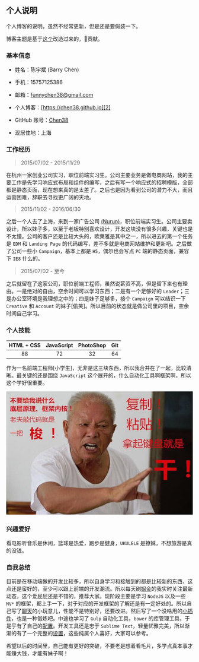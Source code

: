 ## 个人说明

个人博客的说明，虽然不经常更新，但是还是要假装一下。

博客主题是基于[这个][11]改造过来的，🙏贡献。

### 基本信息

* 姓名：陈宇斌 (Barry Chen)

* 手机：15757125386

* 邮箱：[funnychen38@gmail.com][1]

* 个人博客：[https://chen38.github.io][2]

* GitHub 账号：[Chen38][3]

* 现居住地：上海

### 工作经历

> 2015/07/02 - 2015/11/29

在杭州一家创业公司实习，职位前端实习生。公司主要业务是做电商网站，我的主要工作是先学习响应式布局和组件的编写，之后有写一个响应式的招聘模版，全部都是静态页面，现在想来真的是太差了。之后也是因为看到公司的潜力不大，而且运营困难，辞职去寻找更广阔的天地。

> 2015/11/02 - 2016/06/30

之后一个人去了上海，来到一家广告公司 [(Nurun)][4]，职位前端实习生。公司主要卖设计，所以妹子多，以至于老板特别喜欢设计，开发这块没有很多兴趣，关键也是不太懂。公司的客户还是比较大头的，欧莱雅是其中之一，所以进去的第一个任务是 `EDM` 和 `Landing Page` 的代码编写，差不多就是电商网站维护和更新吧。之后做了公司一些小 `Campaign`，基本上都是 `H5`，偶尔也会写点 `PC` 端的静态页面，兼容下 `IE8` 什么的。

> 2015/07/02 - 至今

之后就留在了这家公司，职位前端工程师，虽然说薪资不高，但是留下来也有理由。一是绝对的自由，空余时间可以学习东西；二是有一个足够好的 `Leader`；三是办公室环境是我理想之中的；四是妹子足够多，接个 `Campaign` 可以结识一下 `Creative` 和 `Account` 的妹子[偷笑]。所以目前的状态就是做公司里的项目，空余时间自己学习。

### 个人技能

| HTML + CSS | JavaScript | PhotoShop |    Git    |
| :--------: | :--------: | :-------: | :-------: |
|     88     |     72     |    32     |     64    |

作为一名前端工程师[小学生]，无非是这三块东西，所以我合并在了一起，比较清晰。最关键的还是围绕 `JavaScript` 这个展开的，什么自动化工具啊框架啊，所以这个学好很重要。

![我就是我][5]

### 兴趣爱好

看电影听音乐是休闲，篮球是热爱，跑步是健身，`UKULELE` 是撩妹，不想旅游是真的没钱。

### 自我总结

目前是在移动端做的开发比较多，所以自身学习和接触到的都是比较新的东西，这点还是蛮好的，至少可以跟上前端的开发潮流。所以每天刷[掘金][6]的我实时关注最新动态，这个爱屁屁还是不错的，推荐大家。现阶段主要是学习 `NodeJS` 以及一些 `MV*` 的框架，都上手一下，对于对应的开发框架的了解还是有一定好处的。所以自己写了[聊天][7]的小玩意儿，性能不是特别好，还要改进。然后写了一个没啥用的[小插件][8]，也是一种锻炼吧。中途也学习了 `Gulp` 自动化工具，`bower` 的库管理工具，于是乎有了自己的[配置][9]。开发工具还是忠于 `Sublime Text`，轻量优雅完美，所以渐渐的有了一个完整的[设置][10]，这些纯属个人喜好，大家可以参考。

希望以后的时间里，自己能有更好的突破，不要老是想着看毛片，多学点真本事才能赚大钱，才能有妹子啊！

<!-- links -->

[1]: mailto:funnychen38@gmail.com
[2]: https://chen38.github.io
[3]: https://github.com/Chen38
[4]: http://www.nurun.com/en/
[5]: /img/iam.jpg
[6]: https://gold.xitu.io/
[7]: https://github.com/Chen38/nodejs_chat-room
[8]: https://github.com/Chen38/measurejs
[9]: https://github.com/Chen38/gulp_campaign
[10]: https://github.com/Chen38/sublime-config
[11]: https://github.com/gdg-managua/jekyll-mdl
